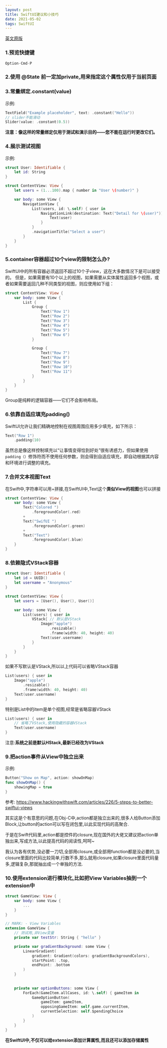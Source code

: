 ```yaml
---
layout: post
title: SwiftUI建议和小技巧
date: 2021-05-02
tags: SwiftUI
---
```


[英文原版](https://www.hackingwithswift.com/quick-start/swiftui/swiftui-tips-and-tricks)
### 1.预览快捷键
```swift
Option-Cmd-P 
```

### 2.使用 @State 前一定加private,用来指定这个属性仅用于当前页面

### 3.常量绑定.constant(value)
示例:
```swift
TextField("Example placeholder", text: .constant("Hello"))
// slider不能滑动
Slider(value: .constant(0.5))
```
**注意：像这样的常量绑定仅用于测试和演示目的——您不能在运行时更改它们。**
### 4.展示测试视图
示例:
```swift
struct User: Identifiable {
    let id: String
}

struct ContentView: View {
    let users = (1...100).map { number in "User \(number)" }

    var body: some View {
        NavigationView {
            List(users, id: \.self) { user in
                NavigationLink(destination: Text("Detail for \(user)")) {
                    Text(user)
                }
            }
            .navigationTitle("Select a user")
        }
    }
}
```
### 5.container容器超过10个view的限制怎么办?
SwiftUI中的所有容器必须返回不超过10个子view，这在大多数情况下是可以接受的。
但是，如果需要有10个以上的视图，如果需要从实体属性返回多个视图，或者如果需要返回几种不同类型的视图，则应使用如下组：
```swift
struct ContentView: View {
    var body: some View {
        List {
            Group {
                Text("Row 1")
                Text("Row 2")
                Text("Row 3")
                Text("Row 4")
                Text("Row 5")
                Text("Row 6")
            }

            Group {
                Text("Row 7")
                Text("Row 8")
                Text("Row 9")
                Text("Row 10")
                Text("Row 11")
            }
        }
    }
}
```
Group是纯粹的逻辑容器——它们不会影响布局。
### 6.依靠自适应填充padding()
SwiftUI允许让我们精确地控制在视图周围应用多少填充，如下所示：
```swift
Text("Row 1")
    .padding(10)
```
虽然总是像这样控制填充以“让事情变得恰到好处”很有诱惑力，但如果使用`padding（）`修饰符而不使用任何参数，则会得到自适应填充，即自动根据其内容和环境进行调整的填充。
### 7.合并文本视图Text
在Swift中,字符串可以用+拼接,在SwiftUI中,Text这个**类似View的视图**也可以拼接
```swift
struct ContentView: View {
    var body: some View {
        Text("Colored ")
            .foregroundColor(.red)
        +
        Text("SwifUI ")
            .foregroundColor(.green)
        +
        Text("Text")
            .foregroundColor(.blue)
    }
}
```
### 8.依赖隐式VStack容器
```swift
struct User: Identifiable {
    let id = UUID()
    let username = "Anonymous"
}

struct ContentView: View {
    let users = [User(), User(), User()]

    var body: some View {
        List(users) { user in
            VStack{ // 默认是VStack
                Image("apple")
                    .resizable()
                    .frame(width: 40, height: 40)
                Text(user.username)
            }
        }
    }
}
```

如果不写默认是VStack,所以以上代码可以省略VStack容器
```swift
List(users) { user in
    Image("apple")
        .resizable()
        .frame(width: 40, height: 40)
    Text(user.username)
}
```
特别是List中的item是单个视图,经常是省略容器VStack
```swift
List(users) { user in
    // 省略了VStack,使用隐藏的容器VStack
    Text(user.username)
}
```
注意:**系统之前是默认HStack,最新已经改为VStack**

### 9.把action事件从View中独立出来

示例:
```swift
Button("Show on Map", action: showOnMap)
func showOnMap() {
    showingMap = true
}
```
参考: https://www.hackingwithswift.com/articles/226/5-steps-to-better-swiftui-views

其实这是个有意思的问题,在Obj-C中,action都是独立出来的,很多人给Button添加Block,让button的action可以写在闭包里,以此实现代码的高聚合.

于是在Swift代码里,action都是控件的closure,现在国外的大佬又建议把action单独出来,写成方法,以此提高代码的阅读性,呵呵~

我认为各有优势,没必要一刀切,全部用closure,或全部用function都是没必要的,当closure里面的代码比较简单,行数不多,那么就用closure,如果closure里面代码量多,逻辑复杂,那就抽出成一个单独的方法.


### 10.使用extension进行模块化,比如把View Variables抽到一个extension中
```swift
struct GameView: View {
    var body: some View {
        ...
    }
}

// MARK: - View Variables
extension GameView {
    // 测试用,非View变量
    private var testStr: String { "hello" }

    private var gradientBackground: some View {
        LinearGradient(
            gradient: Gradient(colors: gradientBackgroundColors),
            startPoint: .top,
            endPoint: .bottom
        )
    }
    
    
    private var optionButtons: some View {
        ForEach(GameItem.allCases, id: \.self) { gameItem in
            GameOptionButton(
                gameItem: gameItem,
                opposingGameItem: self.game.currentItem,
                currentSelection: self.$pendingChoice
            )
        }
    }
}
```

**在SwiftUI中,不仅可以给extension添加计算属性,而且还可以添加存储属性**
